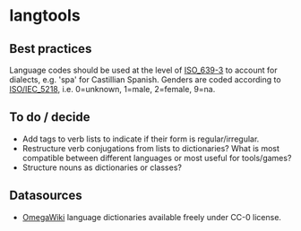 # langtools

## Best practices

Language codes should be used at the level of [ISO_639-3](https://en.wikipedia.org/wiki/ISO_639-3) to account for dialects, e.g. 'spa' for Castillian Spanish.
Genders are coded according to [ISO/IEC_5218](https://en.wikipedia.org/wiki/ISO/IEC_5218), i.e. 0=unknown, 1=male, 2=female, 9=na.

## To do / decide

- Add tags to verb lists to indicate if their form is regular/irregular.
- Restructure verb conjugations from lists to dictionaries? What is most compatible between different languages or most useful for tools/games?
- Structure nouns as dictionaries or classes?

## Datasources

- [OmegaWiki](http://www.omegawiki.org/Help:Downloading_the_data) language dictionaries available freely under CC-0 license.


<!-- 
README resources:

README template:      https://gist.github.com/PurpleBooth/109311bb0361f32d87a2
Markdown Cheatsheet:  https://github.com/adam-p/markdown-here/wiki/Markdown-Cheatsheet
Licenses:             https://www.freecodecamp.org/news/how-open-source-licenses-work-and-how-to-add-them-to-your-projects-34310c3cf94/

-->
